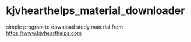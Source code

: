 # kjvhearthelps_material_downloader
simple program to download study material from https://www.kjvhearthelps.com
